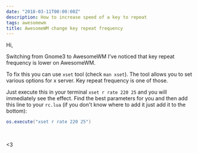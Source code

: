 ```yaml
---
date: "2018-03-11T00:00:00Z"
description: How to increase speed of a key to repeat
tags: awesomewm
title: AwesomeWM change key repeat frequency
---
```


Hi,

Switching from Gnome3 to AwesomeWM I've noticed that key repeat frequency
is lower on AwesomeWM.

To fix this you can use `xset` tool (check `man xset`). The tool allows you to
set various options for x server. Key repeat frequency is one of those.

Just execute this in your terminal `xset r rate 220 25` and
you will immediately see the effect. Find the best parameters for you and
then add this line to your `rc.lua` (if you don't know where to add it just add it to the bottom):

```lua
os.execute("xset r rate 220 25")
```
<br/>

<3
